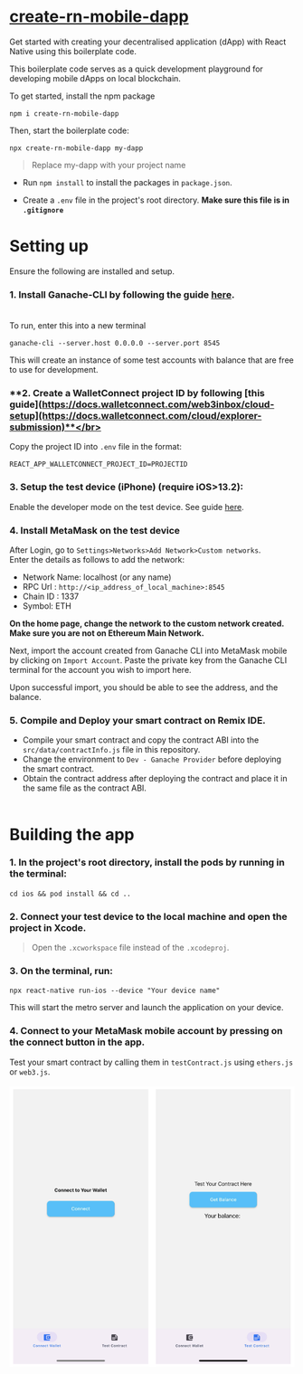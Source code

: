 # [create-rn-mobile-dapp](https://www.npmjs.com/package/create-rn-mobile-dapp)

Get started with creating your decentralised application (dApp) with React Native using this boilerplate code.

This boilerplate code serves as a quick development playground for developing mobile dApps on local blockchain. 

To get started, install the npm package
```
npm i create-rn-mobile-dapp
```
Then, start the boilerplate code:
```
npx create-rn-mobile-dapp my-dapp
```
>Replace my-dapp with your project name

- Run `npm install` to install the packages in `package.json`. 

- Create a `.env` file in the project's root directory. 
**Make sure this file is in `.gitignore`** </br>

# Setting up </br>
Ensure the following are installed and setup.

### **1. Install Ganache-CLI by following the guide [here](https://docs.nethereum.com/en/latest/ethereum-and-clients/ganache-cli/).** </br></br>
To run, enter this into a new terminal
```
ganache-cli --server.host 0.0.0.0 --server.port 8545
```
This will create an instance of some test accounts with balance that are free to use for development.

### **2. Create a WalletConnect project ID by following [this guide](https://docs.walletconnect.com/web3inbox/cloud-setup](https://docs.walletconnect.com/cloud/explorer-submission)**</br></br>
Copy the project ID into `.env` file in the format:</br>
```
REACT_APP_WALLETCONNECT_PROJECT_ID=PROJECTID
```

### **3. Setup the test device (iPhone) (require iOS>13.2):** </br>
Enable the developer mode on the test device. See guide [here](https://developer.apple.com/documentation/xcode/enabling-developer-mode-on-a-device).</br>

### **4. Install MetaMask on the test device** </br>
After Login, go to `Settings>Networks>Add Network>Custom networks`. </br>
Enter the details as follows to add the network:
- Network Name: localhost (or any name)
- RPC Url : `http://<ip_address_of_local_machine>:8545`
- Chain ID : 1337
- Symbol: ETH

**On the home page, change the network to the custom network created. Make sure you are not on Ethereum Main Network.**

Next, import the account created from Ganache CLI into MetaMask mobile by clicking on `Import Account`. Paste the private key from the Ganache CLI terminal for the account you wish to import here. </br>

Upon successful import, you should be able to see the address, and the balance.

### **5. Compile and Deploy your smart contract on Remix IDE.**

- Compile your smart contract and copy the contract ABI into the `src/data/contractInfo.js` file in this repository.
- Change the environment to `Dev - Ganache Provider` before deploying the smart contract.
- Obtain the contract address after deploying the contract and place it in the same file as the contract ABI.</br></br>


# Building the app

### **1. In the project's root directory, install the pods by running in the terminal:**</br>
```
cd ios && pod install && cd ..
```

### **2. Connect your test device to the local machine and open the project in Xcode.**</br>

>Open the `.xcworkspace` file instead of the `.xcodeproj`.

### **3. On the terminal, run:**</br>
```
npx react-native run-ios --device "Your device name"
```
This will start the metro server and launch the application on your device.

### **4. Connect to your MetaMask mobile account by pressing on the connect button in the app.**

Test your smart contract by calling them in `testContract.js` using `ethers.js` or `web3.js`. </br></br>
![connect wallet](./assets/images/demo.png)
